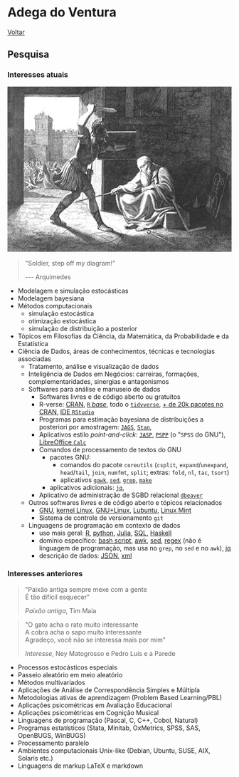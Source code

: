 # Adega do Ventura

[Voltar](README.md)

## Pesquisa

### Interesses atuais

![A morte de Arquimedes](img/arquimedes.jpeg "Arquimedes foi muito foda!!!")

> "Soldier, step off my diagram!"
>
> --- Arquimedes

-   Modelagem e simulação estocásticas
-   Modelagem bayesiana
-   Métodos computacionais
    -   simulação estocástica
    -   otimização estocástica
    -   simulação de distribuição a posterior
-   Tópicos em Filosofias da Ciência, da Matemática, da Probabilidade e da Estatística
-   Ciência de Dados, áreas de conhecimentos, técnicas e tecnologias associadas
    -   Tratamento, análise e visualização de dados
    -   Inteligência de Dados em Negócios: carreiras, formações, complementaridades, sinergias e antagonismos
    -   Softwares para análise e manuseio de dados
        -   Softwares livres e de código aberto ou gratuitos
        -   R-verse: 
            [CRAN](https://cran.r-project.org/),
            [`R` *base*](https://cran.r-project.org/manuals.html),
            todo o [`tidyverse`](https://www.tidyverse.org/),
            [+ de 20k pacotes no CRAN](https://cran.r-project.org/web/packages/index.html),
            [IDE `RStudio`](https://posit.co/products/open-source/rstudio/)
        -   Programas para estimação bayesiana de distribuições a posteriori por amostragem:
            [`JAGS`](https://mcmc-jags.sourceforge.io/),
            [`Stan`](https://mc-stan.org/), 
        -   Aplicativos estilo *point-and-click*: 
            [`JASP`](https://jasp-stats.org/), 
            [`PSPP`](https://www.gnu.org/software/pspp/) (o "`SPSS` do GNU"), 
            [LibreOffice `Calc`](https://www.libreoffice.org/discover/calc/)
        -   Comandos de processamento de textos do GNU
            -   pacotes GNU:
                -   comandos do pacote `coreutils` 
                    (`csplit`, `expand`/`unexpand`, `head`/`tail`, `join`, `numfmt`, `split`; 
                    extras: `fold`, `nl`, `tac`, `tsort`)
                -   aplicativos 
                    [`gawk`](https://en.wikipedia.org/wiki/AWK),
                    [`sed`](https://en.wikipedia.org/wiki/Sed),
                    [`grep`](https://en.wikipedia.org/wiki/Grep),
                    [`make`](https://en.wikipedia.org/wiki/Make_(software))
            -   aplicativos adicionais: [`jq`](https://jqlang.github.io/jq),
        -   Aplicativo de administração de SGBD relacional [`dbeaver`](https://dbeaver.io/)
    -   Outros softwares livres e de código aberto e tópicos relacionados
        -   [GNU](https://www.gnu.org/), 
            [kernel Linux](https://kernel.org/),
            [GNU+Linux](https://en.wikipedia.org/wiki/GNU/Linux_naming_controversy),
            [Lubuntu](https://lubuntu.me/), 
            [Linux Mint](https://linuxmint.com/)
        -   Sistema de controle de versionamento `git`
    -   Linguagens de programação em contexto de dados
        -   uso mais geral: 
            [R](https://en.wikipedia.org/wiki/R_(programming_language)), 
            [python](https://en.wikipedia.org/wiki/Python_(programming_language)), 
            [Julia](https://en.wikipedia.org/wiki/Julia_(programming_language)), 
            [SQL](https://en.wikipedia.org/wiki/SQL), 
            [Haskell](https://en.wikipedia.org/wiki/Haskell)
        -   domínio específico: 
            [bash script](https://www.gnu.org/software/bash/manual/bash.html), 
            [awk](https://www.gnu.org/software/gawk/manual/html_node/index.html), 
            [sed](https://www.gnu.org/software/sed/manual/sed.html), 
            [regex](https://en.wikipedia.org/wiki/Regular_expression#Syntax) 
            (não é linguagem de programação, mas usa no `grep`, no `sed` e no `awk`), 
            [jq](https://jqlang.github.io/jq/manual/)
        -   descrição de dados: 
            [JSON](https://en.wikipedia.org/wiki/JSON), 
            [xml](https://www.w3.org/TR/xml/)

### Interesses anteriores

> "Paixão antiga sempre mexe com a gente\
> É tão difícil esquecer"
>
> *Paixão antiga*, Tim Maia

> "O gato acha o rato muito interessante\
> A cobra acha o sapo muito interessante\
> Agradeço, você não se interessa mais por mim"
>
> *Interesse*, Ney Matogrosso e Pedro Luís e a Parede

-   Processos estocásticos especiais
-   Passeio aleatório em meio aleatório
-   Métodos multivariados
-   Aplicações de Análise de Correspondência Simples e Múltipla
-   Metodologias ativas de aprendizagem (Problem Based Learning/PBL)
-   Aplicações psicométricas em Avaliação Educacional
-   Aplicações psicométricas em Cognição Musical
-   Linguagens de programação (Pascal, C, C++, Cobol, Natural)
-   Programas estatísticos (Stata, Minitab, OxMetrics, SPSS, SAS, OpenBUGS, WinBUGS)
-   Processamento paralelo
-   Ambientes computacionais Unix-like (Debian, Ubuntu, SUSE, AIX, Solaris etc.)
-   Linguagens de markup LaTeX e markdown

